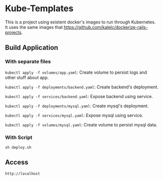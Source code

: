 # Kube-Templates

This is a project using existent docker's images to run through Kubernetes. It uses the same images that https://github.com/kalelc/dockerize-rails-projects.

## Build Application

### With separate files

`kubectl apply -f volumes/app.yaml`: Create volume to persist logs and other stuff about app.

`kubectl apply -f deployments/backend.yaml`: Create backend's deployment.

`kubectl apply -f services/backend.yaml`: Expose backend using service.

`kubectl apply -f deployments/mysql.yaml`: Create mysql's deployment.

`kubectl apply -f services/mysql.yaml`: Expose mysql using service.

`kubectl apply -f volumes/mysql.yaml`: Create volume to persist mysql data.

### With Script

`sh deploy.sh`

## Access

`http://localhost`
